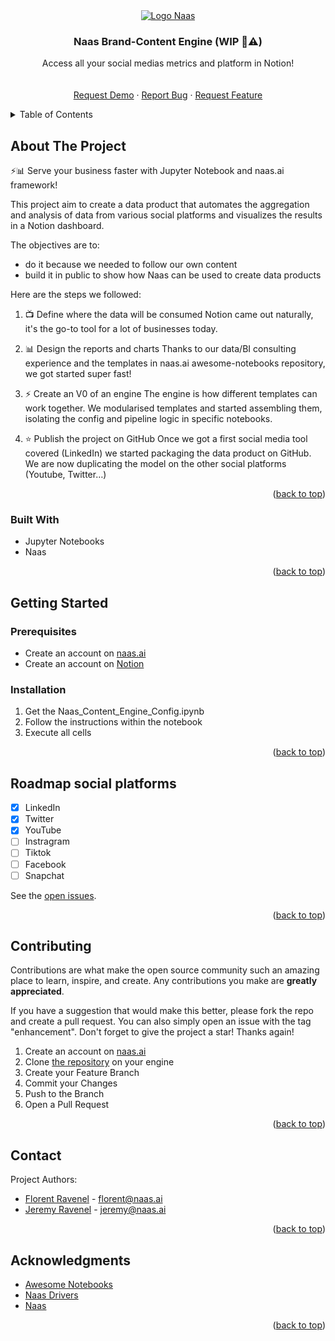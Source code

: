 <div id="top"></div>
<!-- PROJECT LOGO -->
<div align="center">
  <a href="https://github.com/jupyter-naas/naas-content-engine/">
    <img src="https://landen.imgix.net/jtci2pxwjczr/assets/5ice39g4.png?w=160" alt="Logo Naas">
  </a>

  <h3 align="center">Naas Brand-Content Engine (WIP 👷⚠️)</h3>

  <p align="center">
    Access all your social medias metrics and platform in Notion!
    <br />
    <br />
    <br />
    <a href="https://calendly.com/florentravenel/naas-content-engine-demo?month=2022-07" target="_blank">Request Demo</a>
    ·
    <a href="https://github.com/jupyter-naas/naas-content-engine/issues/new" target="_blank">Report Bug</a>
    ·
    <a href="https://github.com/jupyter-naas/naas-content-engine/issues/new" target="_blank">Request Feature</a>
  </p>
</div>



<!-- TABLE OF CONTENTS -->
<details>
  <summary>Table of Contents</summary>
  <ol>
    <li>
      <a href="#about-the-project">About The Project</a>
      <ul>
        <li><a href="#built-with">Built With</a></li>
      </ul>
    </li>
    <li>
      <a href="#getting-started">Getting Started</a>
      <ul>
        <li><a href="#prerequisites">Prerequisites</a></li>
        <li><a href="#installation">Installation</a></li>
      </ul>
    </li>
    <li><a href="#roadmap">Roadmap</a></li>
    <li><a href="#contributing">Contributing</a></li>
    <li><a href="#contact">Contact</a></li>
    <li><a href="#acknowledgments">Acknowledgments</a></li>
  </ol>
</details>



<!-- ABOUT THE PROJECT -->
## About The Project

⚡️📊 Serve your business faster with Jupyter Notebook and naas.ai framework!

This project aim to create a data product that automates the aggregation and analysis of data from various social platforms and visualizes the results in a Notion dashboard.

The objectives are to:
- do it because we needed to follow our own content
- build it in public to show how Naas can be used to create data products

Here are the steps we followed:

1. 📺 Define where the data will be consumed
Notion came out naturally, it's the go-to tool for a lot of businesses today.

2. 📊 Design the reports and charts
Thanks to our data/BI consulting experience and the templates in naas.ai awesome-notebooks repository, we got started super fast!

3. ⚡️ Create an V0 of an engine
The engine is how different templates can work together. We modularised templates and started assembling them, isolating the config and pipeline logic in specific notebooks.

4. ⭐️ Publish the project on GitHub
Once we got a first social media tool covered (LinkedIn) we started packaging the data product on GitHub.
We are now duplicating the model on the other social platforms (Youtube, Twitter…)

<p align="right">(<a href="#top">back to top</a>)</p>



### Built With

* Jupyter Notebooks
* Naas

<p align="right">(<a href="#top">back to top</a>)</p>



<!-- GETTING STARTED -->
## Getting Started

### Prerequisites

* Create an account on [naas.ai](https://www.naas.ai/free-forever)
* Create an account on [Notion](https://www.notion.so/)

### Installation

1. Get the Naas_Content_Engine_Config.ipynb
2. Follow the instructions within the notebook
2. Execute all cells

<p align="right">(<a href="#top">back to top</a>)</p>


<!-- ROADMAP -->
## Roadmap social platforms

- [x] LinkedIn
- [x] Twitter
- [x] YouTube
- [ ] Instragram
- [ ] Tiktok
- [ ] Facebook
- [ ] Snapchat

See the [open issues](https://github.com/jupyter-naas/naas-content-engine/issues).

<p align="right">(<a href="#top">back to top</a>)</p>



<!-- CONTRIBUTING -->
## Contributing

Contributions are what make the open source community such an amazing place to learn, inspire, and create. Any contributions you make are **greatly appreciated**.

If you have a suggestion that would make this better, please fork the repo and create a pull request. You can also simply open an issue with the tag "enhancement".
Don't forget to give the project a star! Thanks again!

1. Create an account on [naas.ai](https://www.naas.ai/free-forever)
2. Clone [the repository](https://github.com/jupyter-naas/naas-content-engine) on your engine 
2. Create your Feature Branch
3. Commit your Changes
4. Push to the Branch
5. Open a Pull Request

<p align="right">(<a href="#top">back to top</a>)</p>


<!-- CONTACT -->
## Contact

Project Authors: 
* [Florent Ravenel](https://www.linkedin.com/in/florent-ravenel/) - florent@naas.ai
* [Jeremy Ravenel](https://www.linkedin.com/in/ACoAAAJHE7sB5OxuKHuzguZ9L6lfDHqw--cdnJg/) - jeremy@naas.ai

<p align="right">(<a href="#top">back to top</a>)</p>



<!-- ACKNOWLEDGMENTS -->
## Acknowledgments

* [Awesome Notebooks](https://github.com/jupyter-naas/awesome-notebooks)
* [Naas Drivers](https://github.com/jupyter-naas/drivers)
* [Naas](https://github.com/jupyter-naas/naas)


<p align="right">(<a href="#top">back to top</a>)</p>